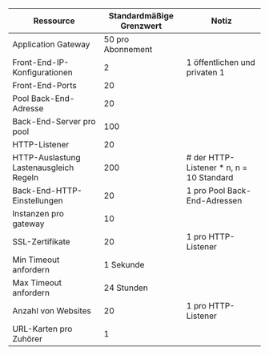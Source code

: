 Ressource| Standardmäßige Grenzwert | Notiz
---|---|---
Application Gateway | 50 pro Abonnement |
Front-End-IP-Konfigurationen| 2 | 1 öffentlichen und privaten 1
Front-End-Ports | 20 |
Pool Back-End-Adresse | 20 |
Back-End-Server pro pool | 100 |
HTTP-Listener | 20 |
HTTP-Auslastung Lastenausgleich Regeln | 200 | # der HTTP-Listener * n, n = 10 Standard
Back-End-HTTP-Einstellungen | 20 | 1 pro Pool Back-End-Adressen
Instanzen pro gateway | 10 |
SSL-Zertifikate | 20 | 1 pro HTTP-Listener
Min Timeout anfordern | 1 Sekunde |
Max Timeout anfordern | 24 Stunden |
Anzahl von Websites | 20 | 1 pro HTTP-Listener
URL-Karten pro Zuhörer | 1 |
